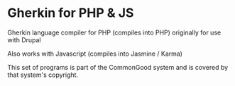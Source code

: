 Gherkin for PHP & JS
====================

Gherkin language compiler for PHP (compiles into PHP) originally for use with Drupal

Also works with Javascript (compiles into Jasmine / Karma)

This set of programs is part of the CommonGood system and is covered by that system's copyright.